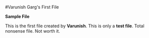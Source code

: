 #Varunish Garg's First File

**Sample File**

This is the first file created by **Varunish**.
This is only a **test file**.
Total nonsense file. Not worth it.